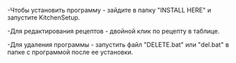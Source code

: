 -Чтобы установить программу - зайдите в папку "INSTALL HERE" и запустите KitchenSetup.

-Для редактирования рецептов - двойной клик по рецепту в таблице.

-Для удаления программы - запустить файл "DELETE.bat" или "del.bat" в папке с программой после ее установки.
